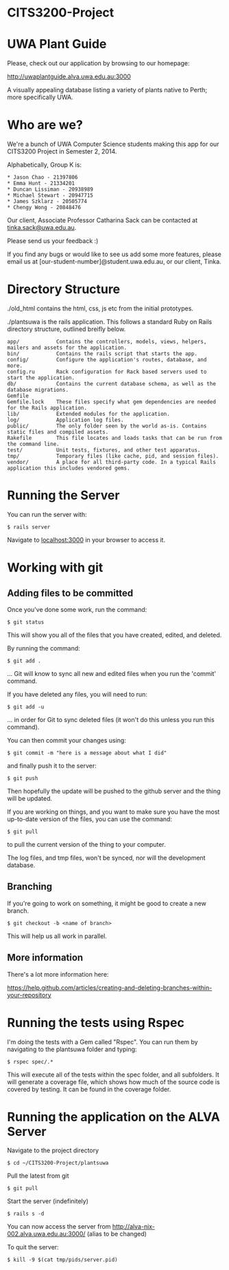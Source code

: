 CITS3200-Project
================
# UWA Plant Guide #

Please, check out our application by browsing to our homepage:

http://uwaplantguide.alva.uwa.edu.au:3000

A visually appealing database listing a variety of plants native to Perth; more specifically UWA.

# Who are we? #

We're a bunch of UWA Computer Science students making this app for our CITS3200 Project in Semester 2, 2014.

Alphabetically, Group K is:

	* Jason Chao - 21397806
	* Emma Hunt - 21334201
	* Duncan Lissiman - 20938989
	* Michael Stewart - 20947715
	* James Szklarz - 20505774
	* Chengy Wong - 20848476

Our client, Associate Professor Catharina Sack can be contacted at tinka.sack@uwa.edu.au.

Please send us your feedback :)

If you find any bugs or would like to see us add some more features, please email us at [our-student-number]@student.uwa.edu.au, or our client, Tinka.

# Directory Structure #

./old_html contains the html, css, js etc from the initial prototypes. 

./plantsuwa is the rails application. This follows a standard Ruby on Rails directory structure, outlined breifly below.

	app/			Contains the controllers, models, views, helpers, mailers and assets for the application. 
	bin/			Contains the rails script that starts the app.
	config/			Configure the application's routes, database, and more. 
	config.ru		Rack configuration for Rack based servers used to start the application.
	db/			    Contains the current database schema, as well as the database migrations.
	Gemfile
	Gemfile.lock	These files specify what gem dependencies are needed for the Rails application. 
	lib/			Extended modules for the application.
	log/			Application log files.
	public/			The only folder seen by the world as-is. Contains static files and compiled assets.
	Rakefile		This file locates and loads tasks that can be run from the command line. 
	test/			Unit tests, fixtures, and other test apparatus. 
	tmp/			Temporary files (like cache, pid, and session files).
	vendor/			A place for all third-party code. In a typical Rails application this includes vendored gems.

# Running the Server #

You can run the server with:

    $ rails server

Navigate to [localhost:3000](http://localhost:3000) in your browser to access it.


# Working with git #

## Adding files to be committed ##

Once you've done some work, run the command:

    $ git status

This will show you all of the files that you have created, edited, and deleted.

By running the command:

    $ git add .

... Git will know to sync all new and edited files when you run the 'commit' command.

If you have deleted any files, you will need to run:

    $ git add -u

... in order for Git to sync deleted files (it won't do this unless you run this command).

You can then commit your changes using:

    $ git commit -m "here is a message about what I did"

and finally push it to the server:

    $ git push
    
Then hopefully the update will be pushed to the github server and the thing will be updated.

If you are working on things, and you want to make sure you have the most up-to-date version of the files, you can use the command:

    $ git pull
    
to pull the current version of the thing to your computer.

The log files, and tmp files, won't be synced, nor will the development database.

## Branching ##

If you're going to work on something, it might be good to create a new branch.

    $ git checkout -b <name of branch>
    
This will help us all work in parallel.

## More information ##

There's a lot more information here:

https://help.github.com/articles/creating-and-deleting-branches-within-your-repository


# Running the tests using Rspec #

I'm doing the tests with a Gem called "Rspec". You can run them by navigating to the plantsuwa folder and typing: 

    $ rspec spec/.*

This will execute all of the tests within the spec folder, and all subfolders. It will generate a coverage file, which shows how much of the source code is covered by testing. It can be found in the coverage folder.


# Running the application on the ALVA Server #

Navigate to the project directory

    $ cd ~/CITS3200-Project/plantsuwa

Pull the latest from git 

    $ git pull
    
Start the server (indefinitely)

    $ rails s -d
    
You can now access the server from http://alva-nix-002.alva.uwa.edu.au:3000/ (alias to be changed)
    
To quit the server:

    $ kill -9 $(cat tmp/pids/server.pid)
